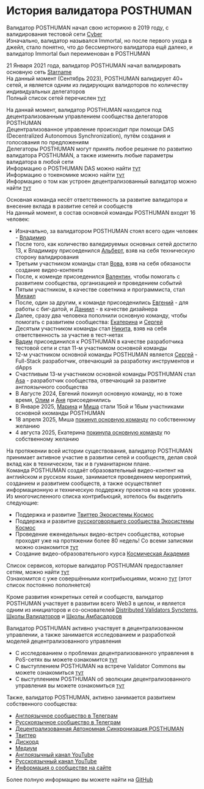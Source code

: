 # История валидатора POSTHUMAN

Валидатор POSTHUMAN начал свою историюю в 2019 году, с валидирования тестовой сети [Cyber](https://cyb.ai/) <br />
Изначально, валидатор назывался Immortal, но после первого ухода в джейл, стало понятно, что до бессмертного валидатора ещё далеко, и валидатор Immortal был переименован в POSTHUMAN <br />

21 Января 2021 года, валидатор POSTHUMAN начал валидировать основную сеть [Starname](https://www.mintscan.io/starname/transactions/1749AB38438428ED84346EFBF488DCB15C1729CAC6B8072EAB4486B36D1D6C9C) <br />
На данный момент (Сентябрь 2023), POSTHUMAN валидирует 40+ сетей, и является одним из лидирующих валидоторов по количеству индивидуальных делегаторов <br />
Полный список сетей перечислен [тут](https://github.com/Validator-POSTHUMAN/About-POSTHUMAN) <br />

На даннай момент, валидатор POSTHUMAN находится под децентрализованным управлением сообщества делегаторов POSTHUMAN <br />
Децентрализованное управление происходит при помощи DAS (Decentralized Autonomous Synchronization), путём создания и голосования по предложениям <br />
Делегаторы POSTHUMAN могут принять любое решение по развитию валидатора POSTHUMAN, а также изменить любые параметры валидатора в любой сети <br />
Информацию о POSTHUMAN DAS можно найти [тут](https://medium.com/@antropocosmist/posthuman-das-is-created-578253c8e226) <br />
Информацию о токеномике можно найти [тут](https://medium.com/@antropocosmist/phmn-tokenomics-f3b7116331e6) <br />
Информацию о том как устроен децентрализованный валидатор можно найти [тут](https://medium.com/@antropocosmist/presentation-of-the-decentralized-validator-1d7062210c90) <br />

Основная команда несёт ответственность за развитие валидатора и внесение вклада в развитие сетей и сообществ <br />
На данный момент, в состав основной команды POSTHUMAN входят 16 человек: <br />
- Изначально, за валидатором POSTHUMAN стоял всего один человек - [Владимир](https://github.com/Antropocosmist) <br />
- После того, как количество валедируемых основных сетей достигло 13, к Владимиру присоеденился [Альберт](https://github.com/albertandrejev), взяв на себя техническую сторону валидирования <br />
- Третьим участником команды стал [Вова](https://twitter.com/vova_synthetic), взяв на себя обязаности создание видео-контента <br />
- После, к коменде присоеденился [Валентин](https://github.com/Medniyy), чтобы помогать с развитием сообщества, организацией и проведением событий <br />
- Пятым участником, в качестве советника и программиста, стал [Михаил](https://github.com/krogla) <br />
- После, один за другим, к команде присоеденились [Евгений](https://github.com/evgen3000) - для работы с биг-датой, и [Даниил](https://github.com/saloonn) - в качестве дизайнера <br />
- Далее, сразу два человека пополнили основную команду, чтобы помогать с развитием сообщества: [Екатерина](https://twitter.com/LooMay1913) и [Сергей](https://twitter.com/s__orion) <br />
- Десятым участником команды стал [Никита](https://github.com/web3validator/web34ever-identity/blob/main/web34ever-self-identity.md), взяв на себя ответственность за участие в тест-нетах <br />
- [Вадим](https://github.com/Vgk88) присоединился к POSTHUMAN в качестве разработчика тестовой сети и стал 11-м участником основной команды <br />
- 12-м участником основной команды POSTHUMAN является [Сергей](https://github.com/stribulsergey) - Full-Stack разработчик, отвечающий за разработку инструментов и dApps <br />
- Счастливым 13-м участником основной команды POSTHUMAN стал [Asa](https://twitter.com/AsankaKasum) - разработчик сообщества, отвечающий за развитие англоязычного сообщества <br />
- В Августе 2024, Евгений покинул основную команду, но в тоже время, [Олим](https://github.com/olimdzhon) и [Аня](https://github.com/mobius080) присоеденились
- В Январе 2025, [Марина](https://github.com/gingertigra) и [Миша](https://github.com/mr-vseznaika) стали 15ой и 16ым участниками основной ккоманды POSTHUMAN
- 18 апреля 2025, Миша [покинул основную команду](https://daodao.zone/dao/juno1mptmak8ecmzwghtd4mep82jdkmdt0n6d8ggcd5hjmrfxasjc0epstkvwha/proposals/A18) по собственному желанию
- 4 августа 2025, Екатерина [покинула основную команду](https://daodao.zone/dao/juno1mptmak8ecmzwghtd4mep82jdkmdt0n6d8ggcd5hjmrfxasjc0epstkvwha/proposals/A20) по собственному желанию

На протяжении всей истории существования, валидатор POSTHUMAN принимает активное участие в развитии сетей и сообществ, делая свой вклад как в техническом, так и в гуманитарном плане. <br />
Команда POSTHUMAN создаёт образовательный видео-контент на английском и русском языке, занимается проведением мероприятий, созданием и развитием сообществ, а также осуществляет информационную и техническую поддержку проектов на всех уровнях. Из многочисленного списка контрибьюций, хотелось бы выделить следующие: <br />
- Поддержка и развитие [Твиттер Экосистемы Космос](https://twitter.com/CosmosEcosystem)
- Поддержка и развитие [русскоговорящего сообщества Экосистемы Космос](https://t.me/CosmosEcosystem_ru)
- Проведение еженедельных видео-встреч сообщества, которые проходят уже на протяжении более 80 недель! Со всеми записями можно ознакомится [тут](https://youtube.com/playlist?list=PLgQFzABJoJYx-lwnvZwKjDqsDxiccjP-G&si=mYej3AHwTx6460dt)
- Создание видео-образовательного курса [Космическая Академия](https://youtube.com/playlist?list=PLgQFzABJoJYwqcsFHZx0icgcYOZRgao3d&si=Y3fHWvpW8rokK5cq) <br />

Список сервисов, которые валидатор POSTHUMAN предоставляет сетям, можно найти [тут](https://posthuman.digital/contributions) <br />
Ознакомится с уже совершёнными контрибьюциями, можно [тут](https://github.com/Validator-POSTHUMAN/contributions) (этот список постоянно пополняется) <br />

Кроме развития конкретных сетей и сообществ, валидатор POSTHUMAN участвует в развитии всего Web3 в целом, и является одним из инициаторов и со-основателей [Distributed Validators Synctems](https://github.com/Distributed-Validators-Synctems/Self-Identity), [Школы Валидаторов](https://github.com/Distributed-Validators-Synctems/Validator-School) и [Школы Амбасадоров](https://ambassadors.school/)  <br />

Валидатор POSTHUMAN активно участвует в децентрализованном управлении, а также занимается исследованием и разработкой моделей децентрализованного управления <br />
- С исследованием о проблемах децентрализованного управления в PoS-сетях вы можете  ознакомится [тут](https://github.com/Antropocosmist/research) <br />
- С выступлением POSTHUMAN на встрече Validator Commons вы можете ознакомиться [тут](https://youtu.be/YFO_sVo7F64?si=KtRVtxFK7fMxQ3EC) <br />
- С выступлением POSTHUMAN об эволюции децентрализованного управления вы можете ознакомиться [тут](https://youtu.be/delHKrRYZJA?si=vbCD0rpaHBHUI5G-) <br />

Также, валидатор POSTHUMAN, активно занимается развитием собственного сообщества: <br />
- [Англоязычное сообщество в Телеграм](https://t.me/posthumanchat)
- [Русскоязычное сообщество в Телеграм](https://t.me/Crypto_Base_Chat)
- [Децентрализованная Автономная Синхронизация POSTHUMAN](https://daodao.zone/dao/juno1h5ex5dn62arjwvwkh88r475dap8qppmmec4sgxzmtdn5tnmke3lqwpplgg/home)
- [Твиттер](https://twitter.com/POSTHUMAN_DVS)
- [Дискорд](https://discord.gg/zZJXWnzKnP)
- [Медиум](https://medium.com/@antropocosmist)
- [Англоязычный канал YouTube](https://www.youtube.com/@POSTHUMANDVS)
- [Русскоязычный канал YouTube](https://www.youtube.com/@CRYPTOBASED)
- [Информация о сообществе на сайте](https://posthuman.digital/community)

Более полную информацию вы можете найти на [GitHub](https://github.com/Validator-POSTHUMAN)
